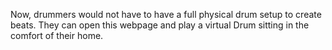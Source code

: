 Now, drummers would not have to have a full physical drum setup to create beats. They can open this webpage and play a virtual Drum sitting in the comfort of their home.
